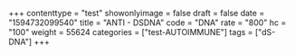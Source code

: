 +++
contenttype = "test"
showonlyimage = false
draft = false
date = "1594732099540"
title = "ANTI - DSDNA"
code = "DNA"
rate = "800"
hc = "100"
weight = 55624
categories = ["test-AUTOIMMUNE"]
tags = ["dS-DNA"]
+++

